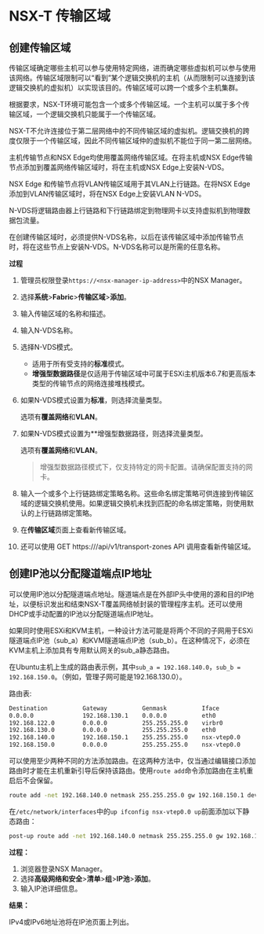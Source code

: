 # NSX-T 传输区域

##  创建传输区域

传输区域确定哪些主机可以参与使用特定网络，进而确定哪些虚拟机可以参与使用该网络。传输区域限制可以“看到”某个逻辑交换机的主机（从而限制可以连接到该逻辑交换机的虚拟机）以实现该目的。传输区域可以跨一个或多个主机集群。

根据要求，NSX-T环境可能包含一个或多个传输区域。一个主机可以属于多个传输区域，一个逻辑交换机只能属于一个传输区域。

NSX-T不允许连接位于第二层网络中的不同传输区域的虚拟机。逻辑交换机的跨度仅限于一个传输区域，因此不同传输区域仲的虚拟机不能位于同一第二层网络。

主机传输节点和NSX Edge均使用覆盖网络传输区域。在将主机或NSX Edge传输节点添加到覆盖网络传输区域时，将在主机或NSX Edge上安装N-VDS。

NSX Edge 和传输节点将VLAN传输区域用于其VLAN上行链路。在将NSX Edge添加到VLAN传输区域时，将在NSX Edge上安装VLAN N-VDS。

N-VDS将逻辑路由器上行链路和下行链路绑定到物理网卡以支持虚拟机到物理数据包流量。

在创建传输区域时，必须提供N-VDS名称，以后在该传输区域中添加传输节点时，将在这些节点上安装N-VDS。N-VDS名称可以是所需的任意名称。

**过程**

1. 管理员权限登录`https://<nsx-manager-ip-address>`中的NSX Manager。

2. 选择**系统**>**Fabric**>**传输区域**>**添加**。

3. 输入传输区域的名称和描述。

4. 输入N-VDS名称。

5. 选择N-VDS模式。

   - 适用于所有受支持的**标准**模式。
   - **增强型数据路径**是仅适用于传输区域中可属于ESXi主机版本6.7和更高版本类型的传输节点的网络连接堆栈模式。

6. 如果N-VDS模式设置为**标准**，则选择流量类型。

   选项有**覆盖网络**和**VLAN**。

7. 如果N-VDS模式设置为**增强型数据路径，则选择流量类型。

   选项有**覆盖网络**和**VLAN**。

   > 增强型数据路径模式下，仅支持特定的网卡配置。请确保配置支持的网卡。

8. 输入一个或多个上行链路绑定策略名称。这些命名绑定策略可供连接到传输区域的逻辑交换机使用。如果逻辑交换机未找到匹配的命名绑定策略，则使用默认的上行链路绑定策略。

9. 在**传输区域**页面上查看新传输区域。

10. 还可以使用 GET https://<nsx-mgr>/api/v1/transport-zones API 调用查看新传输区域。

## 创建IP池以分配隧道端点IP地址

可以使用IP池以分配隧道端点地址。隧道端点是在外部IP头中使用的源和目的IP地址，以便标识发出和结束NSX-T覆盖网络帧封装的管理程序主机。还可以使用DHCP或手动配置的IP池以分配隧道端点IP地址。

如果同时使用ESXi和KVM主机，一种设计方法可能是将两个不同的子网用于ESXi隧道端点IP池（sub_a）和KVM隧道端点IP池（sub_b）。在这种情况下，必须在KVM主机上添加具有专用默认网关的sub_a静态路由。

在Ubuntu主机上生成的路由表示例，其中`sub_a = 192.168.140.0`，`sub_b = 192.168.150.0`。（例如，管理子网可能是192.168.130.0）。

路由表:

```bash
Destination          Gateway          Genmask          Iface
0.0.0.0              192.168.130.1    0.0.0.0          eth0
192.168.122.0        0.0.0.0          255.255.255.0    virbr0
192.168.130.0        0.0.0.0          255.255.255.0    eth0
192.168.140.0        192.168.150.1    255.255.255.0    nsx-vtep0.0
192.168.150.0        0.0.0.0          255.255.255.0    nsx-vtep0.0
```

可以使用至少两种不同的方法添加路由。在这两种方法中，仅当通过编辑接口添加路由时才能在主机重新引导后保持该路由。使用`route add`命令添加路由在主机重启后不会保留。

```bash
route add -net 192.168.140.0 netmask 255.255.255.0 gw 192.168.150.1 dev nsx-vtep0.0
```

在`/etc/network/interfaces`中的`up ifconfig nsx-vtep0.0 up`前面添加以下静态路由：

```bash
post-up route add -net 192.168.140.0 netmask 255.255.255.0 gw 192.168.150.1
```

**过程：**

1. 浏览器登录NSX Manager。
2. 选择**高级网络和安全**>**清单**>**组**>**IP池**>**添加**。
3. 输入IP池详细信息。

**结果：**

IPv4或IPv6地址池将在IP池页面上列出。

